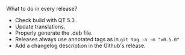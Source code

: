  What to do in every release?

 - Check build with QT 5.3 .
 - Update translations.
 - Properly generate the .deb file.
 - Releases always use annotated tags as in `git tag -a -m "v0.5.0"`
 - Add a changelog description in the Github's release.
